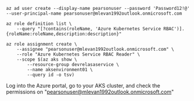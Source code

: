 ```
az ad user create --display-name pearsonuser --password 'Password12!@' --user-principal-name pearsonuser@mlevan1992outlook.onmicrosoft.com
```

```
az role definition list \
	--query "[?contains(roleName, 'Azure Kubernetes Service RBAC')].{roleName:roleName,description:description}"
```

```
az role assignment create \
    --assignee "pearsonuser@mlevan1992outlook.onmicrosoft.com" \
    --role "Azure Kubernetes Service RBAC Reader" \
    --scope $(az aks show \
        --resource-group devrelasaservice \
        --name aksenvironment01 \
        --query id -o tsv)
```

Log into the Azure portal, go to your AKS cluster, and check the permissions on "pearsonuser@mlevan1992outlook.onmicrosoft.com"